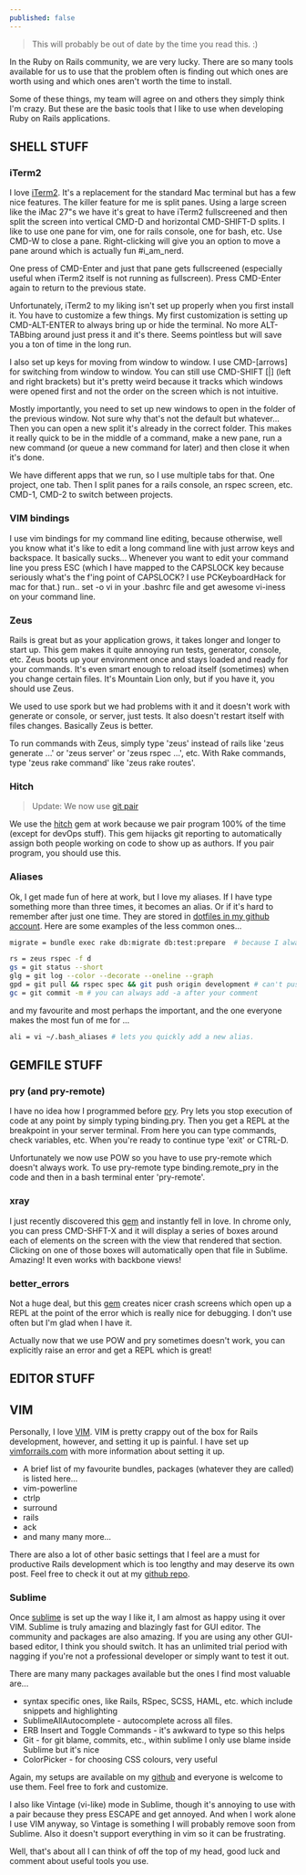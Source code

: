 ```yaml
---
published: false
---
```


> This will probably be out of date by the time you read this. :)

In the Ruby on Rails community,  we are very lucky. There are so many tools available for us to use that the problem often is finding out which ones are worth using and which ones aren't worth the time to install. 

Some of these things, my team will agree on and others they simply think I'm crazy. But these are the basic tools that I like to use when developing Ruby on Rails applications. 

## SHELL STUFF
### iTerm2

I love [iTerm2](http://www.iterm2.com/). It's a replacement for the standard Mac terminal but has a few nice features. The killer feature for me is split panes. Using a large screen like the iMac 27"s we have it's great to have iTerm2 fullscreened and then split the screen into vertical CMD-D and horizontal CMD-SHIFT-D splits. I like to use one pane for vim, one for rails console, one for bash, etc.  Use CMD-W to close a pane. Right-clicking will give you an option to move a pane around which is actually fun #i_am_nerd.

One press of CMD-Enter and just that pane gets fullscreened (especially useful when iTerm2 itself is not running as fullscreen). Press CMD-Enter again to return to the previous state.

Unfortunately, iTerm2 to my liking isn't set up properly when you first install it. You have to customize a few things. My first customization is setting up CMD-ALT-ENTER to always bring up or hide the terminal. No more ALT-TABbing around just press it and it's there. Seems pointless but will save you a ton of time in the long run.

I also set up keys for moving from window to window. I use CMD-[arrows] for switching from window to window. You can still use CMD-SHIFT [|] (left and right brackets) but it's pretty weird because it tracks which windows were opened first and not the order on the screen which is not intuitive. 

Mostly importantly, you need to set up new windows to open in the folder of the previous window. Not sure why that's not the default but whatever... Then you can open a new split it's already in the correct folder. This makes it really quick to be in the middle of a command, make a new pane, run a new command (or queue a new command for later) and then close it when it's done. 

We have different apps that we run, so I use multiple tabs for that. One project, one tab. Then I split panes for a rails console, an rspec screen, etc. CMD-1, CMD-2 to switch between projects.

### VIM bindings

I use vim bindings for my command line editing, because otherwise, well you know what it's like to edit a long command line with just arrow keys and backspace. It basically sucks...
Whenever you want to edit your command line you press ESC (which I have mapped to the CAPSLOCK key because seriously what's the f'ing point of CAPSLOCK? I use PCKeyboardHack for mac for that.)
run..
set -o vi
in your .bashrc file and get awesome vi-iness on your command line.

### Zeus

Rails is great but as your application grows, it takes longer and longer to start up. This gem makes it quite annoying run tests, generator, console, etc. Zeus boots up your environment once and stays loaded and ready for your commands. It's even smart enough to reload itself (sometimes) when you change certain files. It's Mountain Lion only, but if you have it, you should use Zeus. 

We used to use spork but we had problems with it and it doesn't work with generate or console, or server, just tests. It also doesn't restart itself with files changes. Basically Zeus is better.  

To run commands with Zeus, simply type 'zeus' instead of rails like 'zeus generate ...' or 'zeus server' or 'zeus rspec ...', etc. With Rake commands, type 'zeus rake command' like 'zeus rake routes'.

### Hitch

> Update: We now use [git pair](https://github.com/chrisk/git-pair)

We use the [hitch](https://github.com/therubymug/hitch) gem at work because we pair program 100% of the time (except for devOps stuff). This gem hijacks git reporting to automatically assign both people working on code to show up as authors. If you pair program, you should use this. 

### Aliases
Ok, I get made fun of here at work, but I love my aliases. If I have type something more than three times, it becomes an alias. Or if it's hard to remember after just one time. They are stored in [dotfiles in my github account](https://github.com/enricribas/dotfiles). Here are some examples of the less common ones...

```bash
migrate = bundle exec rake db:migrate db:test:prepare  # because I always forget to test prepare.

rs = zeus rspec -f d
gs = git status --short
glg = git log --color --decorate --oneline --graph
gpd = git pull && rspec spec && git push origin development # can't push without running tests
gc = git commit -m # you can always add -a after your comment
```

and my favourite and most perhaps the important, and the one everyone makes the most fun of me for ...
```bash
ali = vi ~/.bash_aliases # lets you quickly add a new alias.
```

## GEMFILE STUFF
### pry (and pry-remote)
I have no idea how I programmed before [pry](https://github.com/pry/pry). Pry lets you stop execution of code at any point by simply typing binding.pry. Then you get a REPL at the breakpoint in your server terminal. From here you can type commands, check variables, etc. When you're ready to continue type 'exit' or CTRL-D.

Unfortunately we now use POW so you have to use pry-remote which doesn't always work. To use pry-remote type binding.remote_pry in the code and then in a bash terminal enter 'pry-remote'.

### xray
I just recently discovered this [gem](https://github.com/brentd/xray-rails) and instantly fell in love. In chrome only, you can press CMD-SHFT-X and it will display a series of boxes around each of elements on the screen with the view that rendered that section. Clicking on one of those boxes will automatically open that file in Sublime. Amazing! It even works with backbone views!

### better_errors
Not a huge deal, but this [gem](https://github.com/charliesome/better_errors) creates nicer crash screens which open up a REPL at the point of the error which is really nice for debugging. I don't use often but I'm glad when I have it. 

Actually now that we use POW and pry sometimes doesn't work, you can explicitly raise an error and get a REPL which is great!

## EDITOR STUFF
## VIM
Personally, I love [VIM](http://www.vim.org/).  VIM is pretty crappy out of the box for Rails development, however, and setting it up is painful. I have set up [vimforrails.com](http://www.vimforrails.com/) with more information about setting it up. 

- A brief list of my favourite bundles, packages (whatever they are called) is listed here...
- vim-powerline
- ctrlp
- surround
- rails
- ack
- and many many more...

There are also a lot of other basic settings that I feel are a must for productive Rails development which is too lengthy and may deserve its own post. Feel free to check it out at my [github repo](http://www.vimforrails.com/).

### Sublime
Once [sublime](http://www.sublimetext.com/) is set up the way I like it,  I am almost as happy using it over VIM. Sublime is truly amazing and blazingly fast for GUI editor.  The community and packages are also amazing. If you are using any other GUI-based editor, I think you should switch. It has an unlimited trial period with nagging if you're not a professional developer or simply want to test it out. 

There are many many packages available but the ones I find most valuable are...

- syntax specific ones, like Rails, RSpec, SCSS, HAML, etc. which include snippets and highlighting
- SublimeAllAutocomplete - autocomplete across all files. 
- ERB Insert and Toggle Commands - it's awkward to type so this helps
- Git - for git blame, commits, etc., within sublime I only use blame inside Sublime but it's nice
- ColorPicker - for choosing CSS colours, very useful

Again, my setups are available on my [github](https://github.com/enricribas/Sublime-Rails-Settings) and everyone is welcome to use them. Feel free to fork and customize.

I also like Vintage (vi-like) mode in Sublime, though it's annoying to use with a pair because they press ESCAPE and get annoyed. And when I work alone I use VIM anyway, so Vintage is something I will probably remove soon from Sublime. Also it doesn't support everything in vim so it can be frustrating. 

Well, that's about all I can think of off the top of my head, good luck and comment about useful tools you use. 